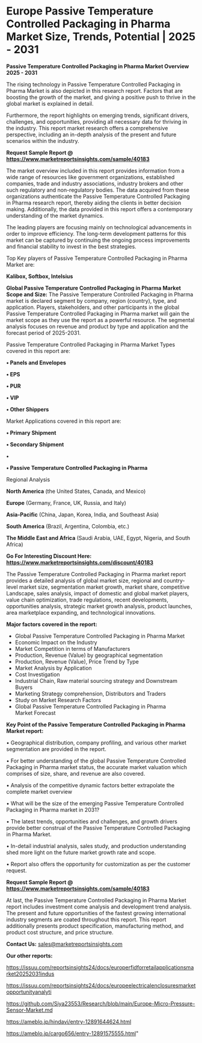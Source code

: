 # Europe Passive Temperature Controlled Packaging in Pharma Market Size, Trends, Potential | 2025 - 2031

<Strong> Passive Temperature Controlled Packaging in Pharma Market Overview 2025 - 2031</strong>

The rising technology in Passive Temperature Controlled Packaging in Pharma Market is also depicted in this research report. Factors that are boosting the growth of the market, and giving a positive push to thrive in the global market is explained in detail.

Furthermore, the report highlights on emerging trends, significant drivers, challenges, and opportunities, providing all necessary data for thriving in the industry. This report market research offers a comprehensive perspective, including an in-depth analysis of the present and future scenarios within the industry.

<strong>Request Sample Report @ <a href=https://www.marketreportsinsights.com/sample/40183>https://www.marketreportsinsights.com/sample/40183</a></strong>

The market overview included in this report provides information from a wide range of resources like government organizations, established companies, trade and industry associations, industry brokers and other such regulatory and non-regulatory bodies. The data acquired from these organizations authenticate the Passive Temperature Controlled Packaging in Pharma research report, thereby aiding the clients in better decision making. Additionally, the data provided in this report offers a contemporary understanding of the market dynamics.

The leading players are focusing mainly on technological advancements in order to improve efficiency. The long-term development patterns for this market can be captured by continuing the ongoing process improvements and financial stability to invest in the best strategies.

Top Key players of Passive Temperature Controlled Packaging in Pharma Market are:

<strong>Kalibox, Softbox, Intelsius</strong>

<strong><b>Global Passive Temperature Controlled Packaging in Pharma Market Scope and Size:</b></strong>
The Passive Temperature Controlled Packaging in Pharma market is declared segment by company, region (country), type, and application. Players, stakeholders, and other participants in the global Passive Temperature Controlled Packaging in Pharma market will gain the market scope as they use the report as a powerful resource. The segmental analysis focuses on revenue and product by type and application and the forecast period of 2025-2031.

Passive Temperature Controlled Packaging in Pharma Market Types covered in this report are:

<strong>•  Panels and Envelopes

•  EPS

•  PUR

•  VIP

•  Other Shippers</strong>

Market Applications covered in this report are:

<strong>•  Primary Shipment

•  Secondary Shipment

•  

•  Passive Temperature Controlled Packaging in Pharma</strong> 

Regional Analysis

<strong>North America</strong> (the United States, Canada, and Mexico)

<strong>Europe</strong> (Germany, France, UK, Russia, and Italy)

<strong>Asia-Pacific</strong> (China, Japan, Korea, India, and Southeast Asia)

<strong>South America</strong> (Brazil, Argentina, Colombia, etc.)

<strong>The Middle East and Africa</strong> (Saudi Arabia, UAE, Egypt, Nigeria, and South Africa)

<strong>Go For Interesting Discount Here: <a href=https://www.marketreportsinsights.com/discount/40183>https://www.marketreportsinsights.com/discount/40183</a></strong>

The Passive Temperature Controlled Packaging in Pharma market report provides a detailed analysis of global market size, regional and country-level market size, segmentation market growth, market share, competitive Landscape, sales analysis, impact of domestic and global market players, value chain optimization, trade regulations, recent developments, opportunities analysis, strategic market growth analysis, product launches, area marketplace expanding, and technological innovations.

<strong><b>Major factors covered in the report:</b></strong>
<ul>
  <li>Global Passive Temperature Controlled Packaging in Pharma Market </li>
  <li>Economic Impact on the Industry</li>
  <li>Market Competition in terms of Manufacturers</li>
  <li>Production, Revenue (Value) by geographical segmentation</li>
  <li>Production, Revenue (Value), Price Trend by Type</li>
  <li>Market Analysis by Application</li>
  <li>Cost Investigation</li>
  <li>Industrial Chain, Raw material sourcing strategy and Downstream Buyers</li>
  <li>Marketing Strategy comprehension, Distributors and Traders</li>
  <li>Study on Market Research Factors</li>
  <li>Global Passive Temperature Controlled Packaging in Pharma Market Forecast</li>
</ul>

<strong><b>Key Point of the Passive Temperature Controlled Packaging in Pharma Market report:</b></strong>

• Geographical distribution, company profiling, and various other market segmentation are provided in the report.

• For better understanding of the global Passive Temperature Controlled Packaging in Pharma market status, the accurate market valuation which comprises of size, share, and revenue are also covered.

• Analysis of the competitive dynamic factors better extrapolate the complete market overview

• What will be the size of the emerging Passive Temperature Controlled Packaging in Pharma market in 2031?

• The latest trends, opportunities and challenges, and growth drivers provide better construal of the Passive Temperature Controlled Packaging in Pharma Market.

• In-detail industrial analysis, sales study, and production understanding shed more light on the future market growth rate and scope.

• Report also offers the opportunity for customization as per the customer request.

<strong>Request Sample Report @ <a href=https://www.marketreportsinsights.com/sample/40183>https://www.marketreportsinsights.com/sample/40183</a></strong>

At last, the Passive Temperature Controlled Packaging in Pharma Market report includes investment come analysis and development trend analysis. The present and future opportunities of the fastest growing international industry segments are coated throughout this report. This report additionally presents product specification, manufacturing method, and product cost structure, and price structure.

<strong>Contact Us:</strong>
sales@marketreportsinsights.com

<strong>Our other reports:</strong>

<a href=https://issuu.com/reportsinsights24/docs/europerfidforretailapplicationsmarket20252031indus>https://issuu.com/reportsinsights24/docs/europerfidforretailapplicationsmarket20252031indus</a>

<a href=https://issuu.com/reportsinsights24/docs/europeelectricalenclosuresmarketopportunityanalyti>https://issuu.com/reportsinsights24/docs/europeelectricalenclosuresmarketopportunityanalyti</a>

<a href=https://github.com/Siya23553/Research/blob/main/Europe-Micro-Pressure-Sensor-Market.md>https://github.com/Siya23553/Research/blob/main/Europe-Micro-Pressure-Sensor-Market.md</a>

<a href=https://ameblo.jp/hindavi/entry-12891644624.html>https://ameblo.jp/hindavi/entry-12891644624.html</a>

<a href=https://ameblo.jp/cargo656/entry-12891575555.html>https://ameblo.jp/cargo656/entry-12891575555.html</a>"
